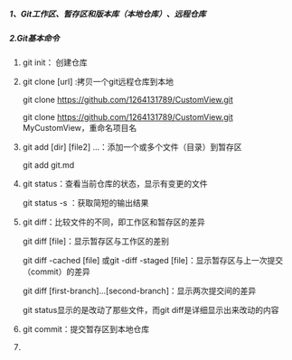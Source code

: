 ##### 1、Git工作区、暂存区和版本库（本地仓库）、远程仓库

##### 2.Git基本命令

1. git init： 创建仓库

2. git clone [url] :拷贝一个git远程仓库到本地

   git clone https://github.com/1264131789/CustomView.git

   git clone https://github.com/1264131789/CustomView.git MyCustomView，重命名项目名

3. git add [dir] [file2] ...：添加一个或多个文件（目录）到暂存区

   git add git.md

4. git status：查看当前仓库的状态，显示有变更的文件

   git status -s ：获取简短的输出结果

5. git diff：比较文件的不同，即工作区和暂存区的差异

   git diff [file]：显示暂存区与工作区的差别

   git diff -cached [file] 或git -diff -staged [file]：显示暂存区与上一次提交（commit）的差异

   git diff [first-branch]...[second-branch]：显示两次提交间的差异

   git status显示的是改动了那些文件，而git diff是详细显示出来改动的内容

6. git commit：提交暂存区到本地仓库

   

7. 

   





